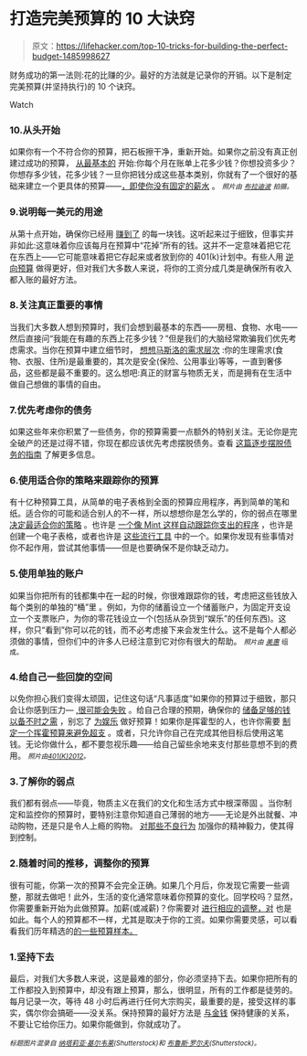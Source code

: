 # 打造完美预算的 10 大诀窍

> 原文：<https://lifehacker.com/top-10-tricks-for-building-the-perfect-budget-1485998627>

财务成功的第一法则:花的比赚的少。最好的方法就是记录你的开销。以下是制定完美预算(并坚持执行)的 10 个诀窍。

Watch

### 10.从头开始

如果你有一个不符合你的预算，把石板擦干净，重新开始。如果你之前没有真正创建过成功的预算， [从最基本的](https://lifehacker.com/adult-budgeting-101-how-to-create-your-first-budget-in-1440446091) 开始:你每个月在账单上花多少钱？你想投资多少？你想存多少钱，花多少钱？一旦你把钱分成这些基本类别，你就有了一个很好的基础来建立一个更具体的预算——[，即使你没有固定的薪水](http://lifehacker.com/how-to-budget-when-you-dont-have-a-regular-paycheck-510000279) 。 *<small>照片由</small>* [*<small>布拉迪波</small>*](http://www.flickr.com/photos/bradipo/4333249778) *<small>拍摄。</small>*

### 9.说明每一美元的用途

从第十点开始，确保你已经用 [赚到了](https://lifehacker.com/the-power-of-a-zero-sum-budget-1443100021) 的每一块钱。这听起来过于细致，但事实并非如此:这意味着你应该每月在预算中“花掉”所有的钱。这并不一定意味着把它花在东西上——它可能意味着把它存起来或者放到你的 401(k)计划中。有些人用 [逆向预算](http://lifehacker.com/save-money-while-spending-freely-with-reverse-budgeting-353832) 做得更好，但对我们大多数人来说，将你的工资分成几类是确保所有收入都入账的最好方法。

### 8.关注真正重要的事情

当我们大多数人想到预算时，我们会想到最基本的东西——房租、食物、水电——然后直接问“我能在有趣的东西上花多少钱？”但是我们的大脑经常欺骗我们优先考虑需求。当你在预算中建立细节时， [想想马斯洛的需求层次](https://lifehacker.com/base-your-budget-on-maslows-hierarchy-of-needs-1469027795) :你的生理需求(食物、衣服、住所)是最重要的，其次是安全(保险、公用事业)等等，一直到奢侈品，这些都是最不重要的。这么想吧:真正的财富与物质无关，而是拥有在生活中做自己想做的事情的自由。

### 7.优先考虑你的债务

如果这些年来你积累了一些债务，你的预算需要一点额外的特别关注。无论你是完全破产的还是过得不错，你现在都应该优先考虑摆脱债务。查看 [这篇逐步摆脱债务的指南](http://lifehacker.com/a-step-by-step-guide-to-getting-out-of-debt-1475515477) 了解更多信息。

### 6.使用适合你的策略来跟踪你的预算

有十亿种预算工具，从简单的电子表格到全面的预算应用程序，再到简单的笔和纸。适合你的可能和适合别人的不一样，所以想想你是怎么学的，你的弱点在哪里 [决定最适合你的策略](https://lifehacker.com/how-to-find-your-best-budget-strategy-and-stick-with-it-1440094547) 。也许是 [一个像 Mint 这样自动跟踪你支出的程序](http://lifehacker.com/how-to-create-and-stick-to-a-realistic-budget-with-mi-5725282) ，也许是创建一个电子表格，或者也许是 [这些流行工具](http://lifehacker.com/five-best-personal-finance-tools-5828438) 中的一个。如果你发现有些事情对你不起作用，尝试其他事情——但是也要确保不是你缺乏动力。

### 5.使用单独的账户

如果当你把所有的钱都集中在一起的时候，你很难跟踪你的钱，考虑把这些钱放入每个类别的单独的“桶”里 。例如，为你的储蓄设立一个储蓄账户，为固定开支设立一个支票账户，为你的零花钱设立一个(包括从杂货到“娱乐”的任何东西)。这样，你只“看到”你可以花的钱，而不必考虑接下来会发生什么。这不是每个人都必须做的事情，但你们中的许多人已经注意到它对你有很大的帮助。 *<small>照片由</small>* [*<small>美惠</small>*](http://morguefile.com/archive/display/107046) <small>组成。</small>

### 4.给自己一些回旋的空间

以免你担心我们变得太顽固，记住这句话“凡事适度”如果你的预算过于细致，那只会让你感到压力— [,很可能会失败](https://lifehacker.com/why-personal-budgets-fail-and-what-you-should-do-inste-904212959) 。给自己合理的预期，确保你的 [储备足够的钱以备不时之需](http://lifehacker.com/five-questions-you-should-ask-when-youre-building-an-e-510521154) ，别忘了 [为娱乐](http://lifehacker.com/a-geeks-guide-to-budgeting-hobbies-5921991) 做好预算！如果你是挥霍型的人，也许你需要 [制定一个挥霍预算来避免超支](http://lifehacker.com/create-a-splurge-budget-to-avoid-overspending-on-impuls-5896359) 。或者，只允许你自己在完成其他目标后使用这笔钱。无论你做什么，都不要忽视乐趣——给自己留些余地来支付那些意想不到的费用。 *<small>照片由</small>*[*<small>401(K)2012</small>*](http://www.flickr.com/photos/68751915@N05/6355289075/)<small>。</small>

### 3.了解你的弱点

我们都有弱点——毕竟，物质主义在我们的文化和生活方式中根深蒂固 。当你制定和监控你的预算时，要特别注意你知道自己薄弱的地方——无论是外出就餐、冲动购物，还是只是令人上瘾的购物。 [对那些不良行为](http://lifehacker.com/the-behaviors-that-destroy-your-financial-health-and-h-5978123) 加强你的精神毅力，使其得到控制。

### 2.随着时间的推移，调整你的预算

很有可能，你第一次的预算不会完全正确。如果几个月后，你发现它需要一些调整，那就去做吧！此外，生活的变化通常意味着你预算的变化。回学校吗？显然，你需要重新开始为此做预算。加薪(或减薪)？你需要对 [进行相应的调整，对](https://lifehacker.com/how-to-change-your-spending-habits-when-your-salary-goe-5954824) 也是如此。每个人的预算都不一样，尤其是取决于你的工资。如果你需要灵感，可以看看我们历年精选的[的一些预算样本。](http://lifehacker.com/4-dual-income-families-how-they-spend-and-save-1458698835)

### 1.坚持下去

最后，对我们大多数人来说，这是最难的部分，你必须坚持下去。如果你把所有的工作都投入到预算中，却没有跟上预算，那么，很明显，所有的工作都是徒劳的。每月记录一次，等待 48 小时后再进行任何大宗购买，最重要的是，接受这样的事实，偶尔你会搞砸——没关系。保持预算的最好方法是 [与金钱](http://lifehacker.com/how-im-changing-my-relationship-with-money-1447681382) 保持健康的关系，不要让它给你压力。如果你能做到，你就成功了。

<small>*标题图片混录自*</small> [<small>*纳塔莉亚·基尔韦莱*</small>](http://www.shutterstock.com/pic.mhtml?id=1302023&src=id)<small>*(Shutterstock)和*</small> [<small>*布鲁斯·罗尔夫*</small>](http://www.shutterstock.com/pic.mhtml?id=107203898&src=id)<small>*(Shutterstock)。*</small>